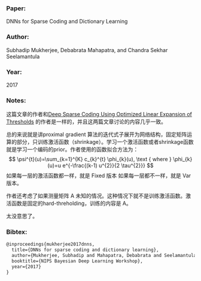 ### Paper:

DNNs for Sparse Coding and Dictionary Learning

### Author:

Subhadip Mukherjee, Debabrata Mahapatra, and Chandra Sekhar Seelamantula

### Year:

2017

### Notes:

这篇文章的作者和[Deep Sparse Coding Using Optimized Linear Expansion of Thresholds](deep-sparse-coding-using-optimized-linear-expansion-of-thresholds) 的作者是一样的，并且这两篇文章讨论的内容几乎一致。

总的来说就是讲proximal gradient 算法的迭代式子展开为网络结构，固定矩阵运算的部分，只训练激活函数（shrinkage）。学习一个激活函数或者shrinkage函数就是学习一个编码的prior。作者使用的函数拟合方法为：
$$
\psi^{t}(u)=\sum_{k=1}^{K} c_{k}^{t} \phi_{k}(u), \text { where } \phi_{k}(u)=u e^{-\frac{(k-1) u^{2}}{2 \tau^{2}}}
$$
如果每一层的激活函数都一样，就是 Fixed 版本
如果每一层都不一样，就是 Var 版本。

作者还考虑了如果测量矩阵 A 未知的情况。这种情况下就不是训练激活函数。激活函数是固定的hard-threholding，训练的内容是 A。

太没意思了。

### Bibtex:

```latex
@inproceedings{mukherjee2017dnns,
  title={DNNs for sparse coding and dictionary learning},
  author={Mukherjee, Subhadip and Mahapatra, Debabrata and Seelamantula, Chandra Sekhar},
  booktitle={NIPS Bayesian Deep Learning Workshop},
  year={2017}
}
```